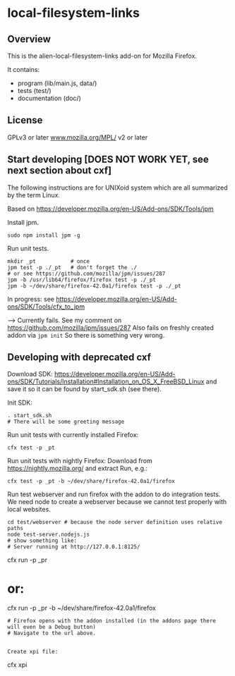local-filesystem-links
======================

Overview
--------
This is the alien-local-filesystem-links add-on for Mozilla Firefox.

It contains:

* program (lib/main.js, data/)
* tests (test/)
* documentation (doc/)

License
-------
GPLv3 or later
www.mozilla.org/MPL/ v2 or later


Start developing [DOES NOT WORK YET, see next section about cxf]
----------------

The following instructions are for UNIXoid system which are all summarized by the term Linux.

Based on https://developer.mozilla.org/en-US/Add-ons/SDK/Tools/jpm

Install jpm.
```
sudo npm install jpm -g
```

Run unit tests.
```
mkdir _pt           # once
jpm test -p ./_pt   # don't forget the ./
# or see https://github.com/mozilla/jpm/issues/287
jpm -b /usr/lib64/firefox/firefox test -p ./_pt
jpm -b ~/dev/share/firefox-42.0a1/firefox test -p ./_pt
```

In progress: see https://developer.mozilla.org/en-US/Add-ons/SDK/Tools/cfx_to_jpm

--> Currently fails. See my comment on https://github.com/mozilla/jpm/issues/287
Also fails on freshly created addon via `jpm init`
So there is something very wrong.


Developing with deprecated cxf
------------------------------

Download SDK:
https://developer.mozilla.org/en-US/Add-ons/SDK/Tutorials/Installation#Installation_on_OS_X_FreeBSD_Linux
and save it so it can be found by start_sdk.sh (see there).

Init SDK:
```
. start_sdk.sh
# There will be some greeting message
```

Run unit tests with currently installed Firefox:
```
cfx test -p _pt
```

Run unit tests with nightly Firefox:
Download from https://nightly.mozilla.org/ and extract
Run, e.g.:
```
cfx test -p _pt -b ~/dev/share/firefox-42.0a1/firefox
```

Run test webserver and run firefox with the addon to do integration tests.
We need node to create a webserver because we cannot test properly with local websites.
```
cd test/webserver # because the node server definition uses relative paths
node test-server.nodejs.js
# show something like:
# Server running at http://127.0.0.1:8125/

```
cfx run -p _pr
# or:
cfx run -p _pr -b ~/dev/share/firefox-42.0a1/firefox
```
# Firefox opens with the addon installed (in the addons page there will even be a Debug button)
# Navigate to the url above.


Create xpi file:
```
cfx xpi
```

